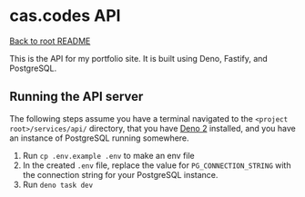 # cas.codes API

[Back to root README](/README.md)

This is the API for my portfolio site. It is built using Deno, Fastify, and PostgreSQL.

## Running the API server

The following steps assume you have a terminal navigated to the `<project root>/services/api/` directory, that you have [Deno 2](https://deno.com/) installed, and you have an instance of PostgreSQL running somewhere.

1. Run `cp .env.example .env` to make an env file
1. In the created `.env` file, replace the value for `PG_CONNECTION_STRING` with the connection string for your PostgreSQL instance.
1. Run `deno task dev`
